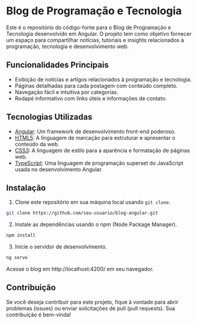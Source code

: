 # Blog de Programação e Tecnologia

Este é o repositório do código-fonte para o Blog de Programação e Tecnologia desenvolvido em Angular. O projeto tem como objetivo fornecer um espaço para compartilhar notícias, tutoriais e insights relacionados à programação, tecnologia e desenvolvimento web.

## Funcionalidades Principais

- Exibição de notícias e artigos relacionados à programação e tecnologia.
- Páginas detalhadas para cada postagem com conteúdo completo.
- Navegação fácil e intuitiva por categorias.
- Rodapé informativo com links úteis e informações de contato.

## Tecnologias Utilizadas

- [Angular](https://angular.io/): Um framework de desenvolvimento front-end poderoso.
- [HTML5](https://developer.mozilla.org/en-US/docs/Web/Guide/HTML/HTML5): A linguagem de marcação para estruturar e apresentar o conteúdo da web.
- [CSS3](https://developer.mozilla.org/en-US/docs/Web/CSS): A linguagem de estilo para a aparência e formatação de páginas web.
- [TypeScript](https://www.typescriptlang.org/): Uma linguagem de programação superset do JavaScript usada no desenvolvimento Angular.

## Instalação

1. Clone este repositório em sua máquina local usando `git clone`.

```bash
git clone https://github.com/seu-usuario/blog-angular.git
```

2. Instale as dependências usando o npm (Node Package Manager).

```bash
npm install
```

3. Inicie o servidor de desenvolvimento.

```bash
ng serve
```

Acesse o blog em http://localhost:4200/ em seu navegador.

## Contribuição

Se você deseja contribuir para este projeto, fique à vontade para abrir problemas (issues) ou enviar solicitações de pull (pull requests). Sua contribuição é bem-vinda!
